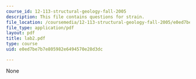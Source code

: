 ```yaml
---
course_id: 12-113-structural-geology-fall-2005
description: This file contains questions for strain.
file_location: /coursemedia/12-113-structural-geology-fall-2005/e0ed7be7b7e805982e6494570e28d3dc_lab2.pdf
file_type: application/pdf
layout: pdf
title: lab2.pdf
type: course
uid: e0ed7be7b7e805982e6494570e28d3dc

---
```

None